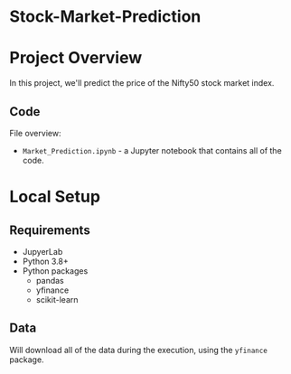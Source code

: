 # Stock-Market-Prediction

# Project Overview

In this project, we'll predict the price of the Nifty50 stock market index.

## Code

File overview:

* `Market_Prediction.ipynb` - a Jupyter notebook that contains all of the code.

# Local Setup

## Requirements

* JupyerLab
* Python 3.8+
* Python packages
    * pandas
    * yfinance
    * scikit-learn

## Data

Will download all of the data during the execution, using the `yfinance` package.
